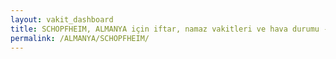 ```yaml
---
layout: vakit_dashboard
title: SCHOPFHEIM, ALMANYA için iftar, namaz vakitleri ve hava durumu - ilçe/eyalet seç
permalink: /ALMANYA/SCHOPFHEIM/
---
```


<script type="text/javascript">
  var GLOBAL_COUNTRY = 'ALMANYA';
  var GLOBAL_CITY = 'SCHOPFHEIM';
  var GLOBAL_STATE = '';
  var lat = 72;
  var lon = 21;
</script>
